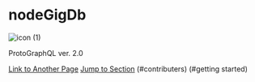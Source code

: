 # nodeGigDb


![icon (1)](https://github.com/kfiddle/nodeGigDb/assets/68034977/b4944a49-d388-411c-9062-4f4ab94ffb1f)

ProtoGraphQL ver. 2.0

[Link to Another Page](folder/another-page.md)
[Jump to Section](#section-heading)
(#contributers)
(#getting started)

